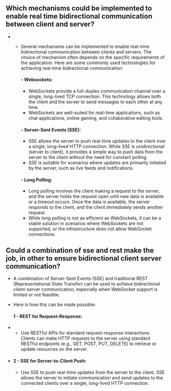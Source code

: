   ## Which mechanisms could be implemented to enable real time bidirectional communication between client and server?
+
    - Several mechanisms can be implemented to enable real-time bidirectional communication between clients and servers. The choice of mechanism often depends on the specific requirements of the application. Here are some commonly used technologies for achieving real-time bidirectional communication:

      #### - Websockets:
        - WebSockets provide a full-duplex communication channel over a single, long-lived TCP connection. This technology allows both the client and the server to send messages to each other at any time.
        - WebSockets are well-suited for real-time applications, such as chat applications, online gaming, and collaborative editing tools.

      #### - Server-Sent Events (SSE):
         - SSE allows the server to push real-time updates to the client over a single, long-lived HTTP connection. While SSE is unidirectional (server to client), it provides a simple way to push data from the server to the client without the need for constant polling.
         - SSE is suitable for scenarios where updates are primarily initiated by the server, such as live feeds and notifications.

      #### - Long Polling:
         - Long polling involves the client making a request to the server, and the server holds the request open until new data is available or a timeout occurs. Once the data is available, the server responds to the client, and the client immediately sends another request.
         - While long polling is not as efficient as WebSockets, it can be a viable solution in scenarios where WebSockets are not supported, or the infrastructure does not allow WebSocket connections.


## Could a combination of sse and rest make the job, in other to ensure bidirectional client server communication?
  
  -  A combination of Server-Sent Events (SSE) and traditional REST (Representational State Transfer) can be used to achieve bidirectional client-server communication, especially when WebSocket support is limited or not feasible.
  -  Here is how this can be made possible:

     #### 1 - REST for Request-Response:
+
    - Use RESTful APIs for standard request-response interactions. Clients can make HTTP requests to the server using standard RESTful endpoints (e.g., GET, POST, PUT, DELETE) to retrieve or update resources on the server.
+
     #### 2 - SSE for Server-to-Client Push:

    - Use SSE to push real-time updates from the server to the client. SSE allows the server to initiate communication and send updates to the connected clients over a single, long-lived HTTP connection.
       

          
